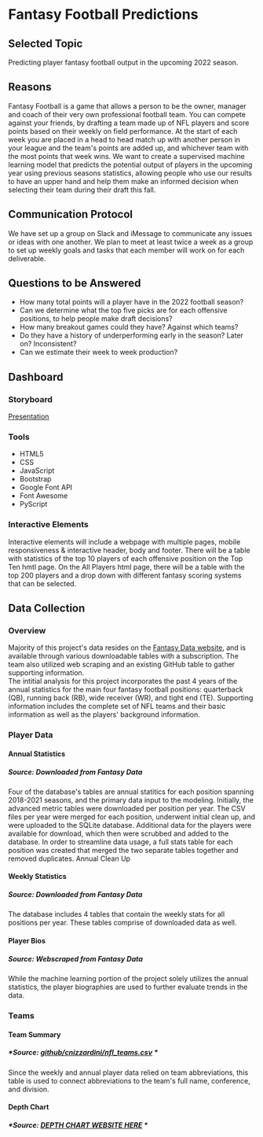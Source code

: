 # Fantasy Football Predictions
## Selected Topic 
Predicting player fantasy football output in the upcoming 2022 season.

## Reasons 
Fantasy Football is a game that allows a person to be the owner, manager and coach of their very own professional football team. You can compete against your friends, by drafting a team made up of NFL players and score points based on their weekly on field performance. At the start of each week you are placed in a head to head match up with another person in your league and the team's points are added up, and whichever team with the most points that week wins. We want to create a supervised machine learning model that predicts the potential output of players in the upcoming year using previous seasons statistics, allowing people who use our results to have an upper hand and help them make an informed decision when selecting their team during their draft this fall. 

## Communication Protocol 
We have set up a group on Slack and iMessage to communicate any issues or ideas with one another. We plan to meet at least twice a week as a group to set up weekly goals and tasks that each member will work on for each deliverable. 

## Questions to be Answered 
- How many total points will a player have in the 2022 football season?  
- Can we determine what the top five picks are for each offensive positions, to help people make draft decisions?
- How many breakout games could they have? Against which teams?
- Do they have a history of underperforming early in the season? Later on? Inconsistent?
- Can we estimate their week to week production? 

## Dashboard
### Storyboard
[Presentation](https://docs.google.com/presentation/d/1g4S6FTzFQ1K1Ju-CnPEBZbU-fY2Y4ZVle-vF5rL6RwQ/edit#slide=id.p)

### Tools
- HTML5
- CSS
- JavaScript
- Bootstrap
- Google Font API
- Font Awesome
- PyScript

### Interactive Elements
Interactive elements will include a webpage with multiple pages, mobile responsiveness & interactive header, body and footer. There will be a table with statistics of the top 10 players of each offensive position on the Top Ten hmtl page. On the All Players html page, there will be a table with the top 200 players and a drop down with different fantasy scoring systems that can be selected. 

## Data Collection 
### Overview
Majority of this project's data resides on the [Fantasy Data website](https://fantasydata.com/), and is available through various downloadable tables with a subscription. The team also utilized web scraping and an existing GitHub table to gather supporting information.  
The intitial analysis for this project incorporates the past 4 years of the annual statistics for the main four fantasy football positions: quarterback (QB), running back (RB), wide receiver (WR), and tight end (TE). Supporting information includes the complete set of NFL teams and their basic information as well as the players' background information.

### Player Data 
#### Annual Statistics  
##### *Source: Downloaded from Fantasy Data*
Four of the database's tables are annual statitics for each position spanning 2018-2021 seasons, and the primary data input to the modeling.  Initially, the advanced metric tables were downloaded per position per year.  The CSV files per year were merged for each position, underwent initial clean up, and were uploaded to the SQLite database. Additional data for the players were available for download, which then were scrubbed and added to the database.  In order to streamline data usage, a full stats table for each position was created that merged the two separate tables together and removed duplicates.
Annual Clean Up 
#### Weekly Statistics
##### *Source: Downloaded from Fantasy Data*
The database includes 4 tables that contain the weekly stats for all positions per year. These tables comprise of downloaded data as well. 

#### Player Bios
##### *Source: Webscraped from Fantasy Data*
While the machine learning portion of the project solely utilizes the annual statistics, the player biographies are used to further evaluate trends in the data.  

### Teams
#### Team Summary
##### *Source: [github/cnizzardini/nfl_teams.csv](https://gist.github.com/cnizzardini/13d0a072adb35a0d5817) *
Since the weekly and annual player data relied on team abbreviations, this table is used to connect abbreviations to the team's full name, conference,  and division.

#### Depth Chart
##### *Source: [DEPTH CHART WEBSITE HERE](https://www.depthchartinfo.com) *
